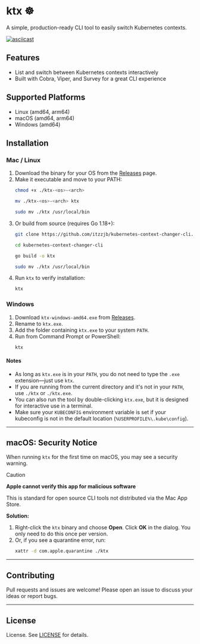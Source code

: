 # ktx ☸️

A simple, production-ready CLI tool to easily switch Kubernetes contexts.

[![asciicast](https://asciinema.org/a/723307.svg)](https://asciinema.org/a/723307?t=1)


## Features 
- List and switch between Kubernetes contexts interactively 
- Built with Cobra, Viper, and Survey for a great CLI experience


## Supported Platforms 
- Linux (amd64, arm64)
- macOS (amd64, arm64)
- Windows (amd64)

## Installation 

### Mac / Linux 
1. Download the binary for your OS from the [Releases](https://github.com/itzzjb/kubernetes-context-changer-cli/releases) page.
2. Make it executable and move to your PATH:
   ```sh
   chmod +x ./ktx-<os>-<arch>
   ```
   ```sh
   mv ./ktx-<os>-<arch> ktx
   ```
   ```sh
   sudo mv ./ktx /usr/local/bin
   ```
3. Or build from source (requires Go 1.18+):
   ```sh
   git clone https://github.com/itzzjb/kubernetes-context-changer-cli.git
   ```
   ```sh
   cd kubernetes-context-changer-cli
   ```
   ```sh
   go build -o ktx
   ```
   ```sh
   sudo mv ./ktx /usr/local/bin
   ```
4. Run `ktx` to verify installation:
   ```sh
   ktx
   ```


### Windows 
1. Download `ktx-windows-amd64.exe` from [Releases](https://github.com/itzzjb/kubernetes-context-changer-cli/releases).
2. Rename to `ktx.exe`.
3. Add the folder containing `ktx.exe` to your system `PATH`.
4. Run from Command Prompt or PowerShell:
   ```sh
   ktx
   ```

#### Notes 
- As long as `ktx.exe` is in your `PATH`, you do not need to type the `.exe` extension—just use `ktx`.
- If you are running from the current directory and it's not in your `PATH`, use `./ktx` or `./ktx.exe`.
- You can also run the tool by double-clicking `ktx.exe`, but it is designed for interactive use in a terminal.
- Make sure your `KUBECONFIG` environment variable is set if your kubeconfig is not in the default location (`%USERPROFILE%\.kube\config`).

---

## macOS: Security Notice

When running `ktx` for the first time on macOS, you may see a security warning.

> [!CAUTION]
> **Apple cannot verify this app for malicious software**
>
> This is standard for open source CLI tools not distributed via the Mac App Store.
>
> **Solution:**
> 1. Right-click the `ktx` binary and choose **Open**. Click **OK** in the dialog. You only need to do this once per version.
> 2. Or, if you see a quarantine error, run:
>    ```sh
>    xattr -d com.apple.quarantine ./ktx
>    ```

---

## Contributing 

Pull requests and issues are welcome! Please open an issue to discuss your ideas or report bugs.

---

## License 

License. See [LICENSE](LICENSE) for details.

